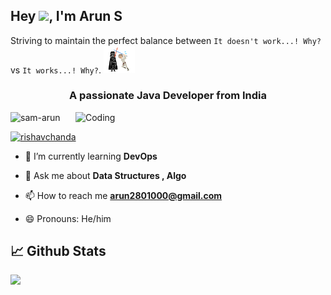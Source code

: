 
## Hey <img src="https://github.com/TheDudeThatCode/TheDudeThatCode/blob/master/Assets/Hi.gif" width="29">, I'm Arun S
Striving to maintain the perfect balance between `It doesn't work...! Why?` vs `It works...! Why?`. <img src="https://github.com/Dineshkarthik/Dineshkarthik/blob/master/assets/starwars_fight.gif" width="50">
<h3 align="center">A passionate Java Developer from India</h3>
<img align="right" alt="Coding" width="400" src="https://cdn.dribbble.com/users/1162077/screenshots/3848914/programmer.gif">
<p align="left"> <img src="https://komarev.com/ghpvc/?username=sam-arun&label=Profile%20views&color=0e75b6&style=flat" alt="sam-arun" /> </p>
<p align="left"> <a href="https://twitter.com/arun_mclaren" target="blank"><img src="https://img.shields.io/twitter/follow/arun_mclaren?logo=twitter&style=for-the-badge" alt="rishavchanda" /></a> </p>


- 🌱 I’m currently learning **DevOps**

- 💬 Ask me about **Data Structures , Algo**

- 📫 How to reach me **arun2801000@gmail.com**

- 😄 Pronouns: He/him

## 📈 Github Stats
<img height="130em" src="https://github-readme-stats.vercel.app/api?username=Sam-arun&show_icons=true&hide_border=true&&count_private=true&include_all_commits=true" />                                                                                                                                                                                                                                <i                         mg height="150em" src="https://github-readme-streak-stats.herokuapp.com/?user=Sam-arun&hide_border=true" />
